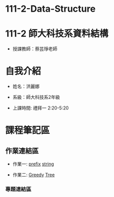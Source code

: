 # 111-2-Data-Structure 
# 111-2 師大科技系資料結構
- 授課教師：蔡芸琤老師

<h1>自我介紹</h1>

- 姓名：洪麗娜

- 系級：師大科技系2年級

- 上課時間: 禮拜一 2:20-5:20

<h1>課程筆記區</h1>

<h2>作業連結區</h2>

- 作業一: 
[prefix](https://youtu.be/h2iPx3AEadE)
[string](https://youtu.be/3y93_89BKFY)

- 作業二: 
[Greedy](https://youtu.be/6d0nFNh7euQ)
[Tree](https://youtu.be/6d0nFNh7euQ)
<h3>專題連結區</h3>
